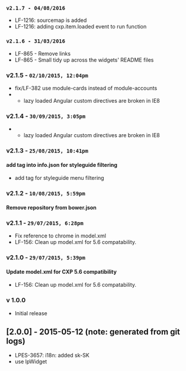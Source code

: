 ### `v2.1.7 - 04/08/2016`
* LF-1216: sourcemap is added
* LF-1216: adding cxp.item.loaded event to run function

### `v2.1.6 - 31/03/2016`
* LF-865 - Remove links
* LF-865 - Small tidy up across the widgets' README files

### v2.1.5 - `02/10/2015, 12:04pm`
* fix/LF-382 use module-cards instead of module-accounts  
* - lazy loaded Angular custom directives are broken in IE8  

### v2.1.4 - `30/09/2015, 3:05pm`
* - lazy loaded Angular custom directives are broken in IE8  

### v2.1.3 - `25/08/2015, 10:41pm`
#### add tag into info.json for styleguide filtering  
* add tag for styleguide menu filtering  


### v2.1.2 - `10/08/2015, 5:59pm`
#### Remove repository from bower.json  


### v2.1.1 - `29/07/2015, 6:28pm`
* Fix reference to chrome in model.xml  
* LF-156: Clean up model.xml for 5.6 compatability.  


### v2.1.0 - `29/07/2015, 5:39pm`
#### Update model.xml for CXP 5.6 compatibility  
* LF-156: Clean up model.xml for 5.6 compatability.  


### v 1.0.0
* Initial release
## [2.0.0] - 2015-05-12 (note: generated from git logs)

 - LPES-3657: i18n: added sk-SK
 - use lpWidget

